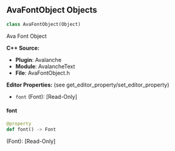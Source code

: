 ## AvaFontObject Objects

```python
class AvaFontObject(Object)
```

Ava Font Object

**C++ Source:**

- **Plugin**: Avalanche
- **Module**: AvalancheText
- **File**: AvaFontObject.h

**Editor Properties:** (see get_editor_property/set_editor_property)

- ``font`` (Font):  [Read-Only]

<a id="unreal.AvaFontObject.font"></a>

#### font

```python
@property
def font() -> Font
```

(Font):  [Read-Only]

<a id="unreal.AvalancheFontObject"></a>